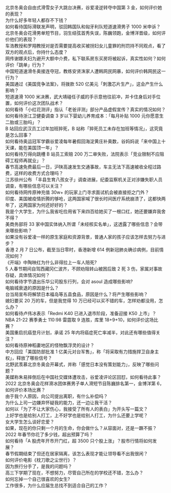 北京冬奥会自由式滑雪女子大跳台决赛，谷爱凌逆转夺中国第 3 金，如何评价她的表现？  
为什么好多年轻人都存不下钱？  
如何看待国际滑联发声明，驳回韩国队和匈牙利队短道速滑男子 1000 米申诉？  
北京冬奥会花滑男单短节目，羽生结弦首秀失误，陈巍领跑，金博洋晋级，如何评价他们的表现？  
车浩教授和罗翔教授对是否需要提高收买被拐妇女儿童罪的刑罚持不同观点，看了双方的观点后，你持什么态度？  
网传谢娜夫妇为避开大额中介费，私下联系房东买房将被起诉，真实性如何？如何评价「跳单」行为？  
中国短道速滑冬奥接连夺冠，教练安贤洙家人遭韩网民网暴，如何评价韩网民这一行为？  
美国通过《美国竞争法案》，将拨款 520 亿美元「刺激芯片生产」，这会产生什么影响？  
短道速滑 1000 米决赛，武大靖碰任子威的手示意他往前冲，并卡住身后对手位置，如何评价这次团队战术？  
如何看待「小红花测评」指认「老爸评测」部分产品虚假宣传？真实的情况如何？  
如何看待浙江卫健委调查 3 岁以下婴幼儿养育成本：「每月补贴 1000 元你愿意生二胎或三胎吗」？  
B 站回应武汉员工过年加班猝死，B 站称「猝死员工未存在加班等情况」，这究竟是怎么回事？  
如何看待奥运冠军学霸谷爱凌每年暑假回海淀黄庄补奥数，谷妈妈说「来中国上十天课，能在美国顶一年」？  
如何看待万得向跳槽 B 站员工索赔 200 万二审失败，法院表示「竞业限制不应阻碍工程师再就业」？  
春节高速免费最后一日，沪陕高速发生交通事故，车主无法下高速被收全程过路费，这样的收费方式合理吗？  
江苏徐州公布 「丰县生育八孩女子」调查进展，纪委监察机关正对涉嫌失职人员调查，有哪些信息可以关注？  
如何看待网传原神充值 30w+ 的玩家上门寻求面试机会被直接拒之门外？  
印度、美国被疫情折腾的够呛，这两国家喊了很长时间医疗系统崩溃了，这都快两年了，这两国家为何还好好的？  
我是个大学生，为什么我省吃俭用省下来四百给她买了一根口红，她还要嫌弃我舍不得？  
美商务部将 33 家中国实体纳入所谓「未经核实名单」，这透露了哪些信息？会带来哪些影响？  
如果没有谷爱凌一样的原生家庭和资源背景，普通人家的孩子应该怎样去努力与进步？  
香港 2 月 7 日公布，截至当日零时，香港新增 614 例新冠肺炎确诊病例，目前情况如何？  
《开端》中陶映红为什么非得拉上一车人陪死?  
5 人春节期间自驾西藏冈仁波齐，不顾劝阻转山被困后致 2 死 3 伤，家属对事故存疑，具体情况如何？  
如何看待字节退出乐华公司股东行列，会对 asoul 造成哪些影响?  
电脑城衰退的原因是什么？  
台当局宣布将解禁日本福岛等五县食品，原因是什么？将产生哪些影响？  
媳妇要买 20 万的车，但是我觉得 10 万已经可以买不错的车，怎样劝都没用，怎么办？  
如何看待卢伟冰表示「Redmi K40 已进入退市阶段，准备迎接 K50 上市」？  
NBA 21-22 赛季勇士 110:98 雷霆取 9 连胜，库里 18+9+10，如何评价这场比赛？  
美国重启抗癌登月计划，承诺 25 年内将癌症死亡率减半，对此还有哪些值得关注？  
如何看待原神稻妻地区的怪物飘浮灵的设计？  
中方回应「美国防部批准 1 亿美元对台军售」，称「将采取有力措施捍卫自身主权」，释放了哪些信号？  
北野武羡慕北京冬奥会开幕式，并称「感觉日本没有策划能力」，反映了哪些问题？  
美媒称朱易摔倒后在中国社交媒体遭攻击，谷爱凌评论区回怼，如何看待此事？  
2022 北京冬奥会花样滑冰团体赛男子单人滑短节目陈巍排名第一，金博洋第 6，如何评价本场比赛？  
由于我个人原因，向公司提出离职，有什么补偿吗？  
为什么上司一边嫌弃怀疑我的能力，还一边让我干活？  
如何以「为了不让大家伤心，我接受了所有人的表白」为开头写一篇文？  
上好学也是给别人打工，上不好学也是给别人打工，为什么还要上学呢？  
女大学生怎么谈好恋爱？  
如果，现在的你只剩一个月的生命，你会做什么？从容面对，还是一蹶不振？  
2022 年春节你花了多少钱，超出预算了吗？  
如何看待「A 股虎年开市开门红，超 3500 只个股上涨」？股市行情将如何发展？  
春节假期结束了但还在居家隔离，该怎么表现才能让领导看不出我很闲？  
如何评价电影《枕刀歌之尘世行》？  
因为旅行分手了，是我的问题吗？  
高三下学期了现在，不想努力，尽管自己所在的学校还不错，怎么办？  
如何忘掉一个自己很喜欢的女生?  
工作很多，为什么应届生总找不到适合自己的工作？  
